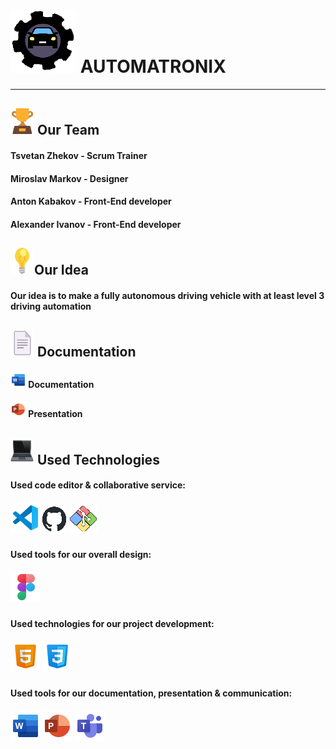 #  <img src= "pictures/README.MD_pictures/Logo_black_icon.png" alt="team logo"> AUTOMATRONIX
<hr>

 ## <img src= "pictures/README.MD_pictures/trophy_icon.png" alt="trophy icon"> Our Team
 
#### Tsvetan Zhekov - Scrum Trainer
#### Miroslav Markov - Designer
#### Anton Kabakov - Front-End developer
#### Alexander Ivanov - Front-End developer

## <img src= "pictures/README.MD_pictures/light-bulb_icon.png" alt="light bulb">Our Idea

#### Our idea is to make a fully autonomous driving vehicle with at least level 3 driving automation   

## <img src= "pictures/README.MD_pictures/Document_icon.png" alt="Document icon"> Documentation

#### <img src= "pictures/README.MD_pictures/Word_logo.png" alt="word logo"> Documentation
#### <img src= "pictures/README.MD_pictures/Powerpoint_logo.png" alt="powerpoint logo"> Presentation

## <img src= "pictures/README.MD_pictures/laptop_icon.png" alt="laptop icon"> Used Technologies

#### Used code editor & collaborative service:
##### <img src= "pictures/README.MD_pictures/Visual_Studio_Code_logo.png" alt="Visual Studio Code logo"> <img src= "pictures/README.MD_pictures/github_logo.png" alt="github logo"> <img src= "pictures/README.MD_pictures/Git_logo.png" alt="Git logo">
#### Used tools for our overall design:
##### <img src= "pictures/README.MD_pictures/Figma_logo.png" alt="figma logo">
#### Used technologies for our project development:
##### <img src= "pictures/README.MD_pictures/HTML_icon.png" alt="HTML icon"> <img src= "pictures/README.MD_pictures/CSS_icon.png" alt="CSS icon">
#### Used tools for our documentation, presentation & communication:
##### <img src= "pictures/README.MD_pictures/Word_logo_big.png" alt="word logo"> <img src= "pictures/README.MD_pictures/Powerpoint_logo_big.png" alt="powerpoint logo"> <img src= "pictures/README.MD_pictures/Microsoft_teams_logo.png" alt="microsoft teams logo">
